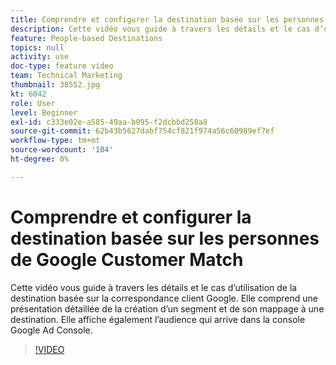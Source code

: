 ```yaml
---
title: Comprendre et configurer la destination basée sur les personnes de Google Customer Match
description: Cette vidéo vous guide à travers les détails et le cas d’utilisation de la destination basée sur les personnes de correspondance client Google. Elle comprend une présentation détaillée de la création d’un segment et de son mappage à une destination. Elle affiche également l’audience qui arrive dans la console Google Ad Console.
feature: People-based Destinations
topics: null
activity: use
doc-type: feature video
team: Technical Marketing
thumbnail: 38552.jpg
kt: 6042
role: User
level: Beginner
exl-id: c333e02e-a585-49aa-b095-f2dcbbd258a8
source-git-commit: 62b43b5627dabf754cf821f974a56c60989ef7ef
workflow-type: tm+mt
source-wordcount: '104'
ht-degree: 0%

---
```


# Comprendre et configurer la destination basée sur les personnes de Google Customer Match

Cette vidéo vous guide à travers les détails et le cas d’utilisation de la destination basée sur la correspondance client Google. Elle comprend une présentation détaillée de la création d’un segment et de son mappage à une destination. Elle affiche également l’audience qui arrive dans la console Google Ad Console.

>[!VIDEO](https://video.tv.adobe.com/v/38552/?quality=12&learn=on)

